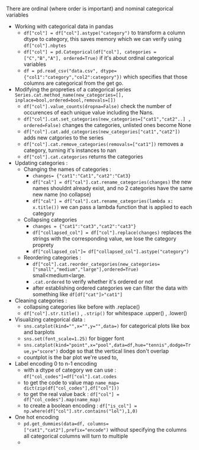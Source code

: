 There are ordinal (where order is important) and nominal categorical variables 

- Working with categorical data in pandas 
	- `df["col"] = df["col"].astype("category")` to transform a column dtype to category, this saves memory which we can verify using `df["col"].nbytes`
	- `df["col"] = pd.Categorical(df["col"], categories = ["C","B","A"], ordered=True)` if it's about ordinal categorical variables 
	- `df = pd.read_csv("data.csv", dtype={"col1":"category","col2":category"})` which specifies that those columns are categorical from the get go.
- Modifying the propreties of a categorical series `Series.cat.method_name(new_categories=[], inplace=bool,ordered=bool,removals=[])`
	- `df["col"].value_counts(dropna=False)` check the number of occurences of each unique value including the Nans.
	- `df["col"].cat.set_categories(new_categories=["cat1","cat2"..] , ordered=False)` changes the categories, unlisted ones become None
	- `df["col"].cat.add_categories(new_categories["cat1","cat2"])` adds new catgories to the series
	- `df["col"].cat.remove_categories(removals=["cat1"])` removes a category, turning it's instances to nan
	- `df["col"].cat.categories` returns the categories
- Updating categories :
	- Changing the names of categories : 
		- `changes= {"cat1":"Cat1","cat2":"Cat3}`
		- `df["cal"] = df["cal"].cat.rename_categories(changes)` the new names shouldnt already exist, and no 2 categories have the same new name (no collapse)
		- `df["cal"] = df["cal"].cat.rename_categories(lambda x: x.title())` we can pass a lambda function that is applied to each category
	- Collapsing categories
		- `changes = {"cat1":"cat3","cat2":"cat3"}`
		- `df["collapsed_col"] = df["col"].replace(changes)` replaces the strings with the corresponding value, we lose the category proprety
		- `df["collapsed_col"]= df["collapsed_col"].astype("category")`
	- Reordering categories : 
		- `df["col"].cat.reorder_categories(new_categories=["small","medium","large"],ordered=True)` small<medium<large.
		- `.cat.ordered` to verify whether it's ordered or not
		- after establishing ordered categories we can filter the data with something like `df[df["cat"]>"cat1"]`
- Cleaning categories : 
	- collapsing categories like before with .replace()
	- `df["col"].str.title()` , `.strip()` for whitespace .upper() , .lower() 
- Visualizing categorical data : 
	- `sns.catplot(kind="",x="",y="",data=)` for categorical plots like box and barplots 
	- `sns.set(font_scale=1.25)` for bigger font
	- `sns.catplot(kind="point",x="pool",data=df,hue="tennis",dodge=True,y="score")` dodge so that the vertical lines don't overlap
	- countplot is the bar plot we're used to, 
- Label encoding 0 to  n-1 encoding 
	- with a dtype of category we can use : `df["col_codes"]=df["col"].cat.codes` 
	- to get the code to value map `name_map= dict(zip(df["col_codes"],df["col"]))`
	- to get the real value back : `df["col"] = df["col_codes"].map(name_map)`
	- to create a boolean encoding : `df["is_col"] = np.where(df["col"].str.contains("lol"),1,0)` 
- One hot encoding
	- `pd.get_dummies(data=df, columns=["cat1","cat2"],prefix="encode")` without specifying the columns all categorical columns will turn to multiple 
	- 